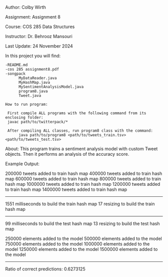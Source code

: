 Author: Colby Wirth

Assignment: Assignment 8

Course: COS 285 Data Structures

Instructor: Dr. Behrooz Mansouri

Last Update: 24 November 2024

In this project you will find: 
    
    -README.md
    -cos 285 assignment8.pdf
    -songpack
          MyDataReader.java
          MyHashMap.java
          MySentimentAnalysisModel.java
          program8.java
          Tweet.java

    How to run program:

     First compile ALL programs with the following command from its enclosing folder: 
     javac path/to/twitterpack/*

     After compiling ALL classes, run program8 class with the command: 
          java path/to/program8 <path/to/tweets_train.tsv> <path/to/tweets_test.tsv>

About: 
     This program trains a sentiment analysis model with custom Tweet objects.  Then it performs an analysis of the accuracy score.

Example Output:

200000 tweets added to train hash map
400000 tweets added to train hash map
600000 tweets added to train hash map
800000 tweets added to train hash map
1000000 tweets added to train hash map
1200000 tweets added to train hash map
1400000 tweets added to train hash map

 --- 

1551 milliseconds to build the train hash map
17 resizing to build the train hash map


 --- 

99 milliseconds to build the test hash map
13 resizing to build the test hash map

250000 elements added to the model
500000 elements added to the model
750000 elements added to the model
1000000 elements added to the model
1250000 elements added to the model
1500000 elements added to the model

 --- 

Ratio of correct predictions: 0.6273125

